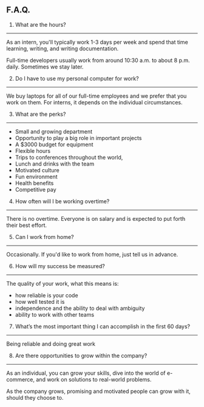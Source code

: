 F.A.Q.
--------


1. What are the hours?
--------------------------

As an intern, you'll typically work 1-3 days per week and spend that time learning, writing, and writing documentation.

Full-time developers usually work from around 10:30 a.m. to about 8 p.m. daily. Sometimes we stay later.

2. Do I have to use my personal computer for work?
--------------------------------------------------

We buy laptops for all of our full-time employees and we prefer that you work on them. For interns, it depends on the individual circumstances.


3. What are the perks?
--------------------------------------------------

- Small and growing department
- Opportunity to play a big role in important projects 
- A $3000 budget for equipment
- Flexible hours
- Trips to conferences throughout the world,
- Lunch and drinks with the team
- Motivated culture
- Fun environment
- Health benefits
- Competitive pay

4. How often will I be working overtime?
--------------------------------------------------

There is no overtime. Everyone is on salary and is expected to put forth their best effort.


5. Can I work from home?
--------------------------------------------------

Occasionally. If you'd like to work from home, just tell us in advance.


6. How will my success be measured?
--------------------------------------------------

The quality of your work, what this means is: 
- how reliable is your code
- how well tested it is 
- independence and the ability to deal with ambiguity
- ability to work with other teams


7. What’s the most important thing I can accomplish in the first 60 days?
--------------------------------------------------

Being reliable and doing great work


8. Are there opportunities to grow within the company?
--------------------------------------------------

As an individual, you can grow your skills, dive into the world of e-commerce, and work on solutions to real-world problems.

As the company grows, promising and motivated people can grow with it, should they choose to.


